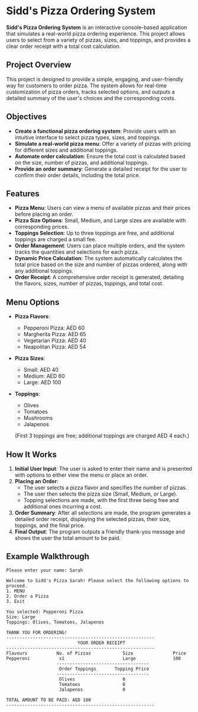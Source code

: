 # Sidd's Pizza Ordering System

**Sidd's Pizza Ordering System** is an interactive console-based application that simulates a real-world pizza ordering experience. This project allows users to select from a variety of pizzas, sizes, and toppings, and provides a clear order receipt with a total cost calculation.

## Project Overview

This project is designed to provide a simple, engaging, and user-friendly way for customers to order pizza. The system allows for real-time customization of pizza orders, tracks selected options, and outputs a detailed summary of the user's choices and the corresponding costs.

## Objectives

- **Create a functional pizza ordering system**: Provide users with an intuitive interface to select pizza types, sizes, and toppings.
- **Simulate a real-world pizza menu**: Offer a variety of pizzas with pricing for different sizes and additional toppings.
- **Automate order calculation**: Ensure the total cost is calculated based on the size, number of pizzas, and additional toppings.
- **Provide an order summary**: Generate a detailed receipt for the user to confirm their order details, including the total price.

## Features

- **Pizza Menu**: Users can view a menu of available pizzas and their prices before placing an order.
- **Pizza Size Options**: Small, Medium, and Large sizes are available with corresponding prices.
- **Toppings Selection**: Up to three toppings are free, and additional toppings are charged a small fee.
- **Order Management**: Users can place multiple orders, and the system tracks the quantities and selections for each pizza.
- **Dynamic Price Calculation**: The system automatically calculates the total price based on the size and number of pizzas ordered, along with any additional toppings.
- **Order Receipt**: A comprehensive order receipt is generated, detailing the flavors, sizes, number of pizzas, toppings, and total cost.

## Menu Options

- **Pizza Flavors**:
  - Pepperoni Pizza: AED 60
  - Margherita Pizza: AED 65
  - Vegetarian Pizza: AED 40
  - Neapolitan Pizza: AED 54

- **Pizza Sizes**:
  - Small: AED 40
  - Medium: AED 60
  - Large: AED 100

- **Toppings**:
  - Olives
  - Tomatoes
  - Mushrooms
  - Jalapenos

  (First 3 toppings are free; additional toppings are charged AED 4 each.)

## How It Works

1. **Initial User Input**: The user is asked to enter their name and is presented with options to either view the menu or place an order.
2. **Placing an Order**:
   - The user selects a pizza flavor and specifies the number of pizzas.
   - The user then selects the pizza size (Small, Medium, or Large).
   - Topping selections are made, with the first three being free and additional ones incurring a cost.
3. **Order Summary**: After all selections are made, the program generates a detailed order receipt, displaying the selected pizzas, their size, toppings, and the final price.
4. **Final Output**: The program outputs a friendly thank-you message and shows the user the total amount to be paid.

## Example Walkthrough

```plaintext
Please enter your name: Sarah

Welcome to Sidd's Pizza Sarah! Please select the following options to proceed.
1. MENU
2. Order a Pizza
3. Exit

You selected: Pepperoni Pizza
Size: Large
Toppings: Olives, Tomatoes, Jalapenos

THANK YOU FOR ORDERING!
--------------------------------------------------------
                           YOUR ORDER RECEIPT
--------------------------------------------------------
Flavours           No. of Pizzas            Size               Price
Pepperoni           x1                      Large              100
                   -----------------------------------
                    Order Toppings       Topping Price
                   -----------------------------------
                    Olives                  0
                    Tomatoes                0
                    Jalapenos               0

TOTAL AMOUNT TO BE PAID: AED 100
--------------------------------------------------------
